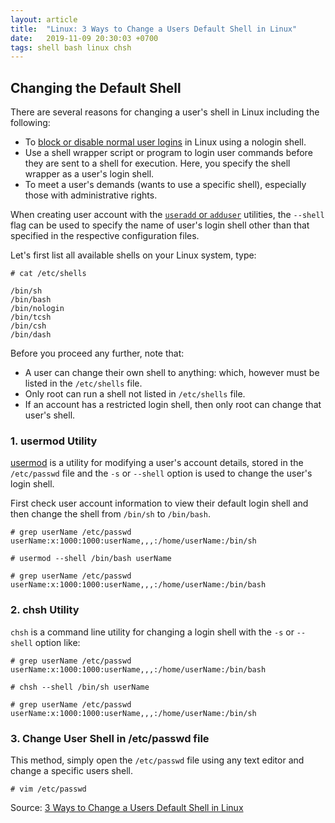 ```yaml
---
layout: article
title:  "Linux: 3 Ways to Change a Users Default Shell in Linux"
date:   2019-11-09 20:30:03 +0700
tags: shell bash linux chsh
---
```


## Changing the Default Shell

There are several reasons for changing a user's shell in Linux including the following:

- To [block or disable normal user logins](https://www.tecmint.com/block-or-disable-normal-user-logins-in-linux/) in Linux using a nologin shell.
- Use a shell wrapper script or program to login user commands before they are sent to a shell for execution. Here, you specify the shell wrapper as a user's login shell.
- To meet a user's demands (wants to use  a specific shell), especially those with administrative rights.

When creating user account with the [`useradd` or `adduser`](https://www.tecmint.com/add-users-in-linux/) utilities, the `--shell` flag can be used to specify the name of user's login shell other than that specified in the respective configuration files.

Let's first list all available shells on your Linux system, type:

```
# cat /etc/shells

/bin/sh
/bin/bash
/bin/nologin
/bin/tcsh
/bin/csh
/bin/dash
```

Before you proceed any further, note that:

- A user can change their own shell to anything: which, however must be listed in the `/etc/shells` file.
- Only root can run a shell not listed in `/etc/shells` file.
- If an account has a restricted login shell, then only root can change that user's shell.

### 1. usermod Utility

[usermod](https://www.tecmint.com/usermod-command-examples/) is a utility for modifying a user's account details, stored in the `/etc/passwd` file and the `-s` or `--shell` option is used to change the user's login shell.

First check user account information to view their default login shell and then change the shell from `/bin/sh` to `/bin/bash`.

```
# grep userName /etc/passwd
userName:x:1000:1000:userName,,,:/home/userName:/bin/sh

# usermod --shell /bin/bash userName

# grep userName /etc/passwd
userName:x:1000:1000:userName,,,:/home/userName:/bin/bash
```

### 2. chsh Utility

`chsh` is a command line utility for changing a login shell with the `-s` or `--shell` option like:

```
# grep userName /etc/passwd
userName:x:1000:1000:userName,,,:/home/userName:/bin/bash

# chsh --shell /bin/sh userName

# grep userName /etc/passwd
userName:x:1000:1000:userName,,,:/home/userName:/bin/sh
```

### 3. Change User Shell in /etc/passwd file

This method, simply open the `/etc/passwd` file using any text editor and change a specific users shell.

```
# vim /etc/passwd
```

Source: [3 Ways to Change a Users Default Shell in Linux](https://www.tecmint.com/change-a-users-default-shell-in-linux/)
